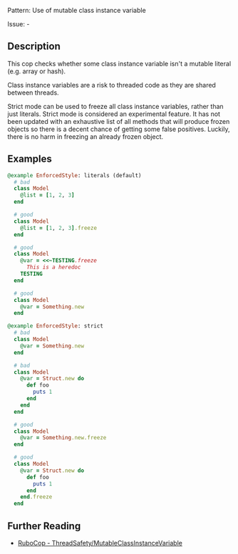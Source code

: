 Pattern: Use of mutable class instance variable

Issue: -

## Description

This cop checks whether some class instance variable isn't a
mutable literal (e.g. array or hash).

Class instance variables are a risk to threaded code as they are shared
between threads.

Strict mode can be used to freeze all class instance variables, rather
than just literals.
Strict mode is considered an experimental feature. It has not been
updated with an exhaustive list of all methods that will produce frozen
objects so there is a decent chance of getting some false positives.
Luckily, there is no harm in freezing an already frozen object.

## Examples

```ruby
@example EnforcedStyle: literals (default)
  # bad
  class Model
    @list = [1, 2, 3]
  end

  # good
  class Model
    @list = [1, 2, 3].freeze
  end

  # good
  class Model
    @var = <<~TESTING.freeze
      This is a heredoc
    TESTING
  end

  # good
  class Model
    @var = Something.new
  end

@example EnforcedStyle: strict
  # bad
  class Model
    @var = Something.new
  end

  # bad
  class Model
    @var = Struct.new do
      def foo
        puts 1
      end
    end
  end

  # good
  class Model
    @var = Something.new.freeze
  end

  # good
  class Model
    @var = Struct.new do
      def foo
        puts 1
      end
    end.freeze
  end
```

## Further Reading

* [RuboCop - ThreadSafety/MutableClassInstanceVariable](https://github.com/covermymeds/rubocop-thread_safety/blob/master/lib/rubocop/cop/thread_safety/mutable_class_instance_variable.rb)
